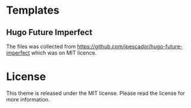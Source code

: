 # Templates

## Hugo Future Imperfect
The files was collected from https://github.com/jpescador/hugo-future-imperfect which was on MIT licence.

# License
This theme is released under the MIT license. Please read the license for more information.
